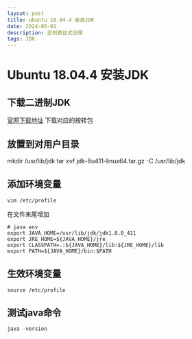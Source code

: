 ```yaml
---
layout: post
title: ubuntu 18.04.4 安装JDK
date: 2024-05-01
description: 正则表达式记录
tags: JDK
---
```


# Ubuntu 18.04.4 安装JDK

## 下载二进制JDK

[官网下载地址](https://www.oracle.com/java/technologies/downloads/#java8)
下载对应的按转包

## 放置到对用户目录

mkdir /usr/lib/jdk
tar xvf jdk-8u411-linux64.tar.gz -C /usr/lib/jdk

## 添加环境变量

```shell
vim /etc/profile
```

在文件末尾增加

```shell
# java env
export JAVA_HOME=/usr/lib/jdk/jdk1.8.0_411
export JRE_HOME=${JAVA_HOME}/jre
export CLASSPATH=.:${JAVA_HOME}/lib:${JRE_HOME}/lib
export PATH=${JAVA_HOME}/bin:$PATH
```

## 生效环境变量

```shell
source /etc/profile
```

## 测试java命令

```shell
java -version
```
